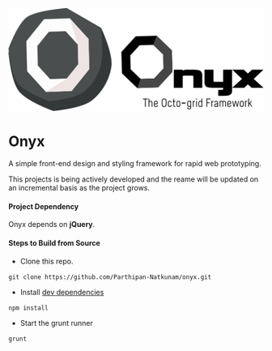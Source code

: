 ![Alt text](https://github.com/Parthipan-Natkunam/onyx/blob/master/logo%20files/logo-raster.png?raw=true "Onyx Logo")

# Onyx
A simple front-end design and styling framework for rapid web prototyping.

This projects is being actively developed and the reame will be updated on an incremental basis as the project grows.

#### Project Dependency
Onyx depends on **jQuery**.

#### Steps to Build from Source
- Clone this repo.
```
git clone https://github.com/Parthipan-Natkunam/onyx.git
```
- Install [dev dependencies](https://github.com/Parthipan-Natkunam/onyx/network/dependencies)
```
npm install
```
- Start the grunt runner
```
grunt
```

